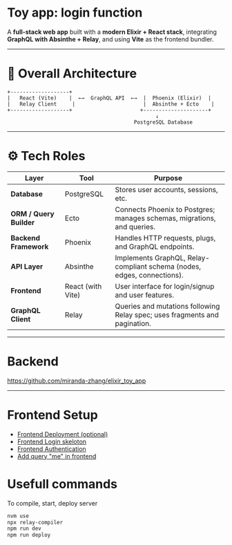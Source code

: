 
# Toy app: login function

A **full-stack web app** built with a **modern Elixir + React stack**, integrating **GraphQL with Absinthe + Relay**, and using **Vite** as the frontend bundler.

---

# 🧱 Overall Architecture

```
+-------------------+
|   React (Vite)    |  ←→  GraphQL API  ←→  |  Phoenix (Elixir)  |
|   Relay Client     |                      |  Absinthe + Ecto    |
+-------------------+                      +---------------------+
                                                ↓
                                         PostgreSQL Database
```

---

# ⚙️ Tech Roles

| Layer                   | Tool              | Purpose                                                                    |
| ----------------------- | ----------------- | -------------------------------------------------------------------------- |
| **Database**            | PostgreSQL        | Stores user accounts, sessions, etc.                                       |
| **ORM / Query Builder** | Ecto              | Connects Phoenix to Postgres; manages schemas, migrations, and queries.    |
| **Backend Framework**   | Phoenix           | Handles HTTP requests, plugs, and GraphQL endpoints.                       |
| **API Layer**           | Absinthe          | Implements GraphQL, Relay-compliant schema (nodes, edges, connections).    |
| **Frontend**            | React (with Vite) | User interface for login/signup and user features.                         |
| **GraphQL Client**      | Relay             | Queries and mutations following Relay spec; uses fragments and pagination. |

---

# Backend

https://github.com/miranda-zhang/elixir_toy_app

---

# Frontend Setup
- [Frontend Deployment (optional)](./frontend/deploy.md)
- [Frontend Login skeloton](./frontend/login.md)
- [Frontend Authentication](./frontend/auth.md)
- [Add query "me" in frontend](./frontend/add_query_me_after_login.md)

# Usefull commands
To compile, start, deploy server
```bash
nvm use
npx relay-compiler
npm run dev
npm run deploy
```
